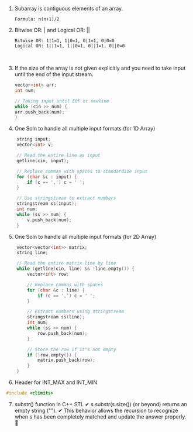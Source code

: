 1. Subarray is contiguous elements of an array.
    ```
    Formula: n(n+1)/2
    ```

2. Bitwise OR: | and Logical OR: ||
   ```
   Bitwise OR: 1|1=1, 1|0=1, 0|1=1, 0|0=0
   Logical OR: 1||1=1, 1||0=1, 0||1=1, 0||0=0
   ```
   ​
3. If the size of the array is not given explicitly and you need to take input until the end of the input stream.

   ```cpp
   vector<int> arr;
   int num;

   // Taking input until EOF or newline
   while (cin >> num) {
   arr.push_back(num);
   }
   ```

4. One Soln to handle all multiple input formats (for 1D Array)

```cpp
    string input;
    vector<int> v;

    // Read the entire line as input
    getline(cin, input);

    // Replace commas with spaces to standardize input
    for (char &c : input) {
        if (c == ',') c = ' ';
    }

    // Use stringstream to extract numbers
    stringstream ss(input);
    int num;
    while (ss >> num) {
        v.push_back(num);
    }
```

5. One Soln to handle all multiple input formats (for 2D Array)

```cpp
    vector<vector<int>> matrix;
    string line;

    // Read the entire matrix line by line
    while (getline(cin, line) && !line.empty()) {
        vector<int> row;

        // Replace commas with spaces
        for (char &c : line) {
            if (c == ',') c = ' ';
        }

        // Extract numbers using stringstream
        stringstream ss(line);
        int num;
        while (ss >> num) {
            row.push_back(num);
        }

        // Store the row if it's not empty
        if (!row.empty()) {
            matrix.push_back(row);
        }
    }
```
6. Header for INT_MAX and INT_MIN
```cpp
#include <climits>
```

7. substr() function in C++ STL
✔ s.substr(s.size()) (or beyond) returns an empty string ("").
✔ This behavior allows the recursion to recognize when s has been completely matched and update the answer properly. 🚀
